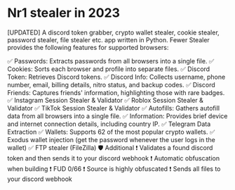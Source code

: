 # Nr1 stealer in 2023
 [UPDATED] A discord token grabber, crypto wallet stealer, cookie stealer, password stealer, file stealer etc. app written in Python.
Fewer Stealer provides the following features for supported browsers:

✅ Passwords: Extracts passwords from all browsers into a single file.
✅ Cookies: Sorts each browser and profile into separate files.
✅ Discord Token: Retrieves Discord tokens.
✅ Discord Info: Collects username, phone number, email, billing details, nitro status, and backup codes.
✅ Discord Friends: Captures friends' information, highlighting those with rare badges.
✅ Instagram Session Stealer & Validator
✅ Roblox Session Stealer & Validator
✅ TikTok Session Stealer & Validator
✅ Autofills: Gathers autofill data from all browsers into a single file.
✅ Information: Provides brief device and internet connection details, including country IP.
✅ Telegram Data Extraction
✅ Wallets: Supports 62 of the most popular crypto wallets.
✅ Exodus wallet injection (get the password whenever the user logs in the wallet)
✅ FTP stealer (FileZilla)
🛡️ Additional
❗️ Validates a found discord token and then sends it to your discord webhook
❗️ Automatic obfuscation when building
❗️ FUD 0/66
❗️ Source is highly obfuscated
❗️ Sends all files to your discord webhook
